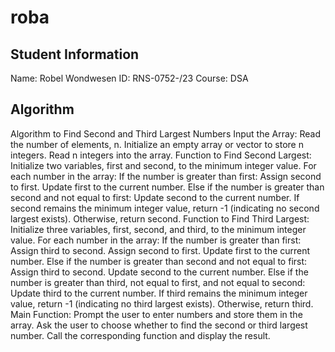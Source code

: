 # roba

## Student Information
  Name: Robel Wondwesen
  ID: RNS-0752-/23
  Course: DSA

 ## Algorithm
 Algorithm to Find Second and Third Largest Numbers
Input the Array:
Read the number of elements, n.
Initialize an empty array or vector to store n integers.
Read n integers into the array.
Function to Find Second Largest:
Initialize two variables, first and second, to the minimum integer value.
For each number in the array:
If the number is greater than first:
Assign second to first.
Update first to the current number.
Else if the number is greater than second and not equal to first:
Update second to the current number.
If second remains the minimum integer value, return -1 (indicating no second largest exists).
Otherwise, return second.
Function to Find Third Largest:
Initialize three variables, first, second, and third, to the minimum integer value.
For each number in the array:
If the number is greater than first:
Assign third to second.
Assign second to first.
Update first to the current number.
Else if the number is greater than second and not equal to first:
Assign third to second.
Update second to the current number.
Else if the number is greater than third, not equal to first, and not equal to second:
Update third to the current number.
If third remains the minimum integer value, return -1 (indicating no third largest exists).
Otherwise, return third.
Main Function:
Prompt the user to enter numbers and store them in the array.
Ask the user to choose whether to find the second or third largest number.
Call the corresponding function and display the result.
  
